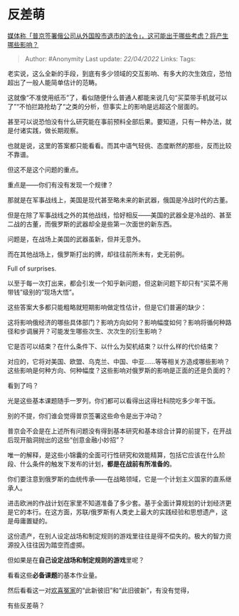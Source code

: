# 反差萌
[媒体称「普京签署俄公司从外国股市退市的法令」，这可能出于哪些考虑？将产生哪些影响？](https://www.zhihu.com/question/528333940/answer/2443746525)

> Author: #Anonymity 
> Last update: *22/04/2022* 
> Links:
> Tags: 

老实说，这么全新的手段，到底有多少领域的交互影响、有多大的次生效应，恐怕超出了一般人能简单估计的范畴。

这就像“不准使用纸币”了，看似随便什么普通人都能来说几句“买菜带手机就可以了”“不怕拦路抢劫了“之类的分析，但事实上的影响是远超这个层面的。

甚至可以说恐怕没有什么研究能在事前预料全部后果。要知道，只有一种办法，就是付诸实践，做长期观察。

也就是说，这里的答案都只能看看。而其中语气轻佻、态度断然的那些，反而比较不靠谱。

但这不是这个问题的重点。

重点是——你们有没有发现一个规律？

那就是在军事战线上，美国是现代甚至略未来的新武器，俄国是冷战时代的古董。

但是在除了军事战线之外的其他战线，恰好相反——美国的武器全是冷战的、甚至二战的古董，而俄罗斯的武器却全是些第一次面世的新东西。

问题是，在战场上美国的武器虽新，但并无意外。

而在其他战场上，俄罗斯打出的牌，却往往前所未有，史无前例。

Full of surprises.

以至于每一次打出来，都会引发一个知乎新问题，但这新问题下却只有“买菜不用带钱”级别的“现场大悟”。

这些答案大多都只能粗略就短期影响做定性估计，但是它们普遍的缺少：

这将影响俄经济的哪些具体部门？影响方向如何？影响幅度如何？影响将循何种路径和步调展开？可能发生哪些次生、次次生的衍生影响？

它是否可以结束？在什么条件下、以什么为契机结束？以什么样的代价结束？

对应的，它将对美国、欧盟、乌克兰、中国、中亚……等等相关方造成哪些影响？这些影响是何种方向、何种幅度？这些影响对俄罗斯的影响是正面的还是负面的？

看到了吗？

光是这些基本课题随手一罗列，你们都可以看得出这得社科院吃多少年干饭。

别的不提，你们谁会觉得普京签署这些命令是出于冲动？

普京会不会是在上述所有问题没有得到基本研究和基本综合计算的前提下，在开战后现开脑洞抛出的这些“创意金融小妙招”？

唯一的解释，是这些小锦囊的全面可行性研究和效能精算，包括它应该在什么阶段、什么条件的触发下发布的计划，**都是在战前有所准备的**。

你们要注意到俄罗斯的血统传承——在战略领域，它是一个计划主义国家的直系继承人。

进击欧洲的作战计划在家里不知道准备了多少套。基于全面计算规划的计划经济更是它的本行。在这方面，苏联/俄罗斯有人类史上最大的实践经验和思想遗产，这是毋庸置疑的。

这份遗产，在别人设定战场和制定规则的游戏里往往是得不偿失的。极大的智力资源投入往往因为踏空而虚掷。

但如果是在**自己设定战场和制定规则的游戏**里呢？

看看这些**必备课题**的基本作业量。

  

然后看看这一对[欢喜冤家](https://www.zhihu.com/search?q=%E6%AC%A2%E5%96%9C%E5%86%A4%E5%AE%B6&search_source=Entity&hybrid_search_source=Entity&hybrid_search_extra=%7B%22sourceType%22%3A%22answer%22%2C%22sourceId%22%3A2443746525%7D)的“此新彼旧”和“此旧彼新”，有没有觉得，

有些反差萌？